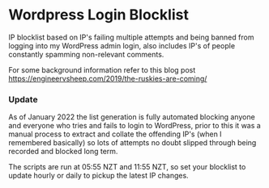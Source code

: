 # Wordpress Login Blocklist
 IP blocklist based on IP's failing multiple attempts and being banned from logging into my WordPress admin login, also includes IP's of people constantly spamming non-relevant comments. 

For some background information refer to this blog post
https://engineervsheep.com/2019/the-ruskies-are-coming/

### Update
As of January 2022 the list generation is fully automated blocking anyone and everyone who tries and fails to login to WordPress, prior to this it was a manual process to extract and collate the offending IP's (when I remembered basically) so lots of attempts no doubt slipped through being recorded and blocked long term. 

The scripts are run at 05:55 NZT and 11:55 NZT, so set your blocklist to update hourly or daily to pickup the latest IP changes.
